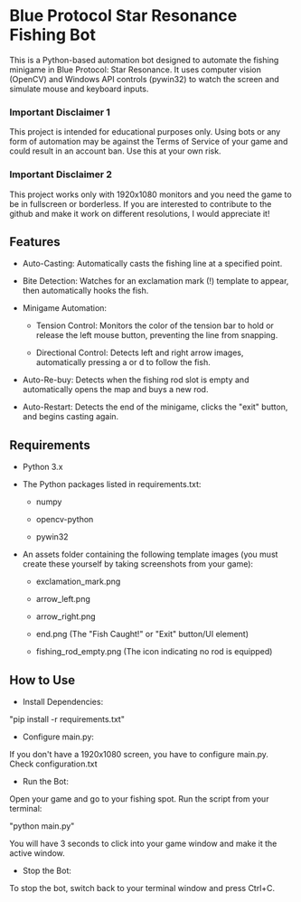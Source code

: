 # Blue Protocol Star Resonance Fishing Bot
This is a Python-based automation bot designed to automate the fishing minigame in Blue Protocol: Star Resonance. It uses computer vision (OpenCV) and Windows API controls (pywin32) to watch the screen and simulate mouse and keyboard inputs.

### Important Disclaimer 1
This project is intended for educational purposes only. Using bots or any form of automation may be against the Terms of Service of your game and could result in an account ban. Use this at your own risk.

### Important Disclaimer 2
This project works only with 1920x1080 monitors and you need the game to be in fullscreen or borderless. If you are interested to contribute to the github and make it work on different resolutions, I would appreciate it!

##  Features
- Auto-Casting: Automatically casts the fishing line at a specified point.

- Bite Detection: Watches for an exclamation mark (!) template to appear, then automatically hooks the fish.

- Minigame Automation:

  - Tension Control: Monitors the color of the tension bar to hold or release the left mouse button, preventing the line from snapping.

  - Directional Control: Detects left and right arrow images, automatically pressing a or d to follow the fish.

- Auto-Re-buy: Detects when the fishing rod slot is empty and automatically opens the map and buys a new rod.

- Auto-Restart: Detects the end of the minigame, clicks the "exit" button, and begins casting again.

## Requirements
- Python 3.x

- The Python packages listed in requirements.txt:

  - numpy

  - opencv-python

  - pywin32

- An assets folder containing the following template images (you must create these yourself by taking screenshots from your game):

  - exclamation_mark.png

  - arrow_left.png

  - arrow_right.png

  - end.png (The "Fish Caught!" or "Exit" button/UI element)

  - fishing_rod_empty.png (The icon indicating no rod is equipped)

## How to Use
- Install Dependencies:
  
"pip install -r requirements.txt"

- Configure main.py:
  
If you don't have a 1920x1080 screen, you have to configure main.py. Check configuration.txt

- Run the Bot:

Open your game and go to your fishing spot.
Run the script from your terminal:

"python main.py"

You will have 3 seconds to click into your game window and make it the active window.

- Stop the Bot:

To stop the bot, switch back to your terminal window and press Ctrl+C.
